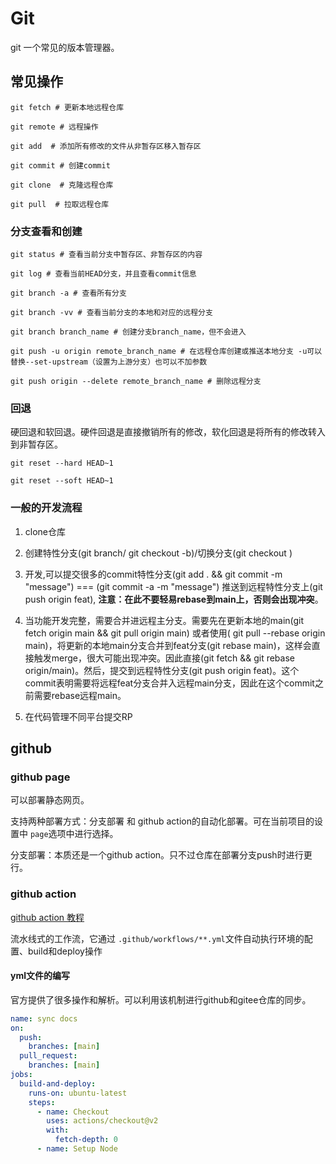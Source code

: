 # Git

git 一个常见的版本管理器。

## 常见操作
```shell
git fetch # 更新本地远程仓库

git remote # 远程操作

git add  # 添加所有修改的文件从非暂存区移入暂存区

git commit # 创建commit

git clone  # 克隆远程仓库

git pull  # 拉取远程仓库
```


### 分支查看和创建
```shell
git status # 查看当前分支中暂存区、非暂存区的内容

git log # 查看当前HEAD分支，并且查看commit信息

git branch -a # 查看所有分支

git branch -vv # 查看当前分支的本地和对应的远程分支

git branch branch_name # 创建分支branch_name，但不会进入

git push -u origin remote_branch_name # 在远程仓库创建或推送本地分支 -u可以替换--set-upstream（设置为上游分支）也可以不加参数

git push origin --delete remote_branch_name # 删除远程分支
```

### 回退

硬回退和软回退。硬件回退是直接撤销所有的修改，软化回退是将所有的修改转入到非暂存区。
```shell
git reset --hard HEAD~1

git reset --soft HEAD~1
```

### 一般的开发流程

1. clone仓库

2. 创建特性分支(git branch/ git checkout -b)/切换分支(git checkout )

3. 开发,可以提交很多的commit特性分支(git add . && git commit -m "message") === (git commit -a -m "message") 推送到远程特性分支上(git push origin feat), **注意：在此不要轻易rebase到main上，否则会出现冲突**。

4. 当功能开发完整，需要合并进远程主分支。需要先在更新本地的main(git fetch origin main && git pull origin main) 或者使用( git pull --rebase origin main)，将更新的本地main分支合并到feat分支(git rebase main)，这样会直接触发merge，很大可能出现冲突。因此直接(git fetch  && git rebase origin/main)。然后，提交到远程特性分支(git push origin feat)。这个commit表明需要将远程feat分支合并入远程main分支，因此在这个commit之前需要rebase远程main。

5. 在代码管理不同平台提交RP

## github

### github page

可以部署静态网页。

支持两种部署方式：分支部署 和 github action的自动化部署。可在当前项目的设置中 `page`选项中进行选择。

分支部署：本质还是一个github action。只不过仓库在部署分支push时进行更行。

### github action

[github action 教程](https://www.ruanyifeng.com/blog/2019/09/getting-started-with-github-actions.html)

流水线式的工作流，它通过 `.github/workflows/**.yml`文件自动执行环境的配置、build和deploy操作

#### yml文件的编写

官方提供了很多操作和解析。可以利用该机制进行github和gitee仓库的同步。

```yml
name: sync docs
on:
  push:
    branches: [main]
  pull_request:
    branches: [main]
jobs:
  build-and-deploy:
    runs-on: ubuntu-latest
    steps:
      - name: Checkout
        uses: actions/checkout@v2
        with:
          fetch-depth: 0
      - name: Setup Node
```